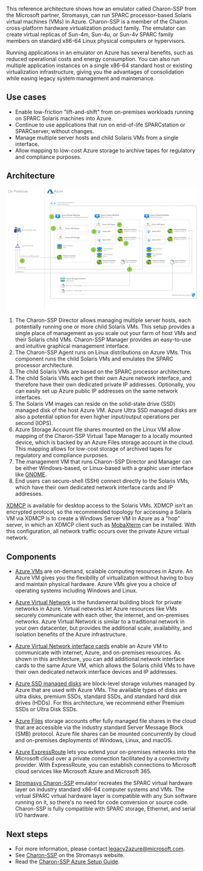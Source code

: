 


This reference architecture shows how an emulator called Charon-SSP from the Microsoft partner, Stromasys, can run SPARC processor-based Solaris virtual machines (VMs) in Azure. Charon-SSP is a member of the Charon cross-platform hardware virtualization product family. The emulator can create virtual replicas of Sun-4m, Sun-4u, or Sun-4v SPARC family members on standard x86-64 Linux physical computers or hypervisors.

Running applications in an emulator on Azure has several benefits, such as reduced operational costs and energy consumption. You can also run multiple application instances on a single x86-64 standard host or existing virtualization infrastructure, giving you the advantages of consolidation while easing legacy system management and maintenance.

## Use cases

- Enable low-friction "lift-and-shift" from on-premises workloads running on SPARC Solaris machines into Azure.
- Continue to use applications that run on end-of-life SPARCstation or SPARCserver, without changes.
- Manage multiple server hosts and child Solaris VMs from a single interface.
- Allow mapping to low-cost Azure storage to archive tapes for regulatory and compliance purposes.

## Architecture

![Diagram showing the Charon-SSP and Solaris architecture.](../media/solaris.png)

1. The Charon-SSP Director allows managing multiple server hosts, each potentially running one or more child Solaris VMs. This setup provides a single place of management as you scale out your farm of host VMs and their Solaris child VMs. Charon-SSP Manager provides an easy-to-use and intuitive graphical management interface.
2. The Charon-SSP Agent runs on Linux distributions on Azure VMs. This component runs the child Solaris VMs and emulates the SPARC processor architecture.
3. The child Solaris VMs are based on the SPARC processor architecture.
4. The child Solaris VMs each get their own Azure network interface, and therefore have their own dedicated private IP addresses. Optionally, you can easily set up Azure public IP addresses on the same network interfaces.
5. The Solaris VM images can reside on the solid-state drive (SSD) managed disk of the host Azure VM. Azure Ultra SSD managed disks are also a potential option for even higher input/output operations per second (IOPS).
6. Azure Storage Account file shares mounted on the Linux VM allow mapping of the Charon-SSP Virtual Tape Manager to a locally mounted device, which is backed by an Azure Files storage account in the cloud. This mapping allows for low-cost storage of archived tapes for regulatory and compliance purposes.
7. The management VM that runs Charon-SSP Director and Manager can be either Windows-based, or Linux-based with a graphic user interface like [GNOME](https://www.gnome.org/).
8. End users can secure-shell (SSH) connect directly to the Solaris VMs, which have their own dedicated network interface cards and IP addresses.

[XDMCP](https://wiki.ubuntu.com/xdmcp) is available for desktop access to the Solaris VMs. XDMCP isn't an encrypted protocol, so the recommended topology for accessing a Solaris VM via XDMCP is to create a Windows Server VM in Azure as a "hop" server, in which an XDMCP client such as [MobaXterm](https://mobaxterm.mobatek.net/) can be installed. With this configuration, all network traffic occurs over the private Azure virtual network.

## Components

- [Azure VMs](https://azure.microsoft.com/services/virtual-machines/) are on-demand, scalable computing resources in Azure. An Azure VM gives you the flexibility of virtualization without having to buy and maintain physical hardware. Azure VMs give you a choice of operating systems including Windows and Linux.
  
- [Azure Virtual Network](/azure/virtual-network/virtual-networks-overview) is the fundamental building block for private networks in Azure. Virtual networks let Azure resources like VMs securely communicate with each other, the internet, and on-premises networks. Azure Virtual Network is similar to a traditional network in your own datacenter, but provides the additional scale, availability, and isolation benefits of the Azure infrastructure.
  
- [Azure Virtual Network interface cards](/azure/virtual-network/virtual-network-network-interface) enable an Azure VM to communicate with internet, Azure, and on-premises resources. As shown in this architecture, you can add additional network interface cards to the same Azure VM, which allows the Solaris child VMs to have their own dedicated network interface devices and IP addresses.
  
- [Azure SSD managed disks](/azure/virtual-machines/managed-disks-overview) are block-level storage volumes managed by Azure that are used with Azure VMs. The available types of disks are ultra disks, premium SSDs, standard SSDs, and standard hard disk drives (HDDs). For this architecture, we recommend either Premium SSDs or Ultra Disk SSDs.
  
- [Azure Files](/azure/storage/files/storage-files-introduction) storage accounts offer fully managed file shares in the cloud that are accessible via the industry standard Server Message Block (SMB) protocol. Azure file shares can be mounted concurrently by cloud and on-premises deployments of Windows, Linux, and macOS.
  
- [Azure ExpressRoute](/azure/expressroute/expressroute-introduction) lets you extend your on-premises networks into the Microsoft cloud over a private connection facilitated by a connectivity provider. With ExpressRoute, you can establish connections to Microsoft cloud services like Microsoft Azure and Microsoft 365.
  
- [Stromasys Charon-SSP](https://www.stromasys.com/solutions/charon-ssp) emulator recreates the SPARC virtual hardware layer on industry standard x86-64 computer systems and VMs. The virtual SPARC virtual hardware layer is compatible with any Sun software running on it, so there's no need for code conversion or source code. Charon-SSP is fully compatible with SPARC storage, Ethernet, and serial I/O hardware.

## Next steps

- For more information, please contact [legacy2azure@microsoft.com](mailto:legacy2azure@microsoft.com).
- See [Charon-SSP](https://www.stromasys.com/solutions/charon-ssp/) on the Stromasys website.
- Read the [Charon-SSP Azure Setup Guide](https://azure.microsoft.com/resources/stromasys-charon-ssp-solaris-emulator-azure-setup-guide/).
